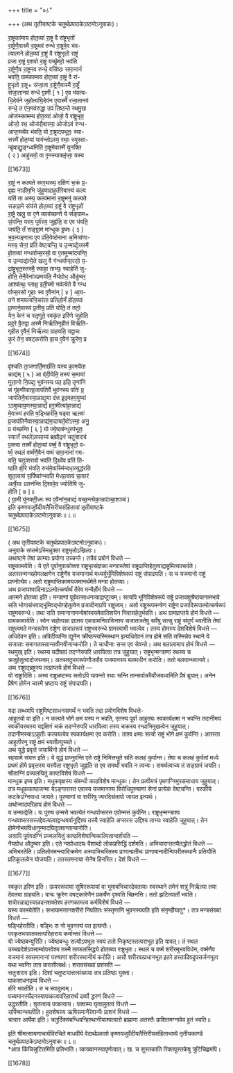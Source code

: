 +++
title = "०८"

+++
(अथ तृतीयाष्टके चतुर्थप्रपाठकेऽष्टमोऽनुवाकः)।  

रा॒ष्ट्रका॑माय होत॒व्या॑ रा॒ष्ट्र वै रा॑ष्ट्रभृतो॑  
रा॒ष्ट्रेणै॒वास्मै रा॒ष्ट्रमव॑ रुन्धे रा॒ष्ट्रमे॒व भ॑व-  
त्यात्मने होत॒व्या॑ रा॒ष्ट्रं वै रा॑ष्ट्र॒भृतो राष्ट्रं  
प्रजा रा॒ष्ट्रं प॒शवो रा॒ष्ट्रं यच्छ्रेष्ठो॒ भव॑ति  
रा॒ष्ट्रेणै॒व रा॒ष्ट्रमव रुन्धे॒ वसि॑ष्ठः समा॒नानं॑  
भवति॒ ग्राम॑कामाय होत॒व्या॑ रा॒ष्ट्रं वै रा॑-  
ष्ट्र॒भृतो रा॒ष्ट्र+ स॑जा॒ता रा॒ष्ट्रेणै॒वास्मै॑ रा॒ष्ट्रँ  
स॑जा॒तानव॑ रुन्धे ग्रा॒मी [ १ ] ए॒व भ॑वत्य-  
धि॒देव॑ने जुहोत्यघि॒देव॑न ए॒वास्मै॑ रजा॒तानव॑  
रुन्धे॒ त ए॑न॒मव॑रुद्धा॒ उप॑ तिष्ठन्ते रथमु॒ख  
ओज॑स्कामम्य होत॒व्या॑ ओजो॒ वै रा॑ष्ट्र॒भृत॒  
ओजो॒ रथ॒ ओज॑सै॒वास्मा॒ ओजोऽव॑ रुन्ध-  
आज॒स्व्ये॑व भ॑वति॒ यो रा॒ष्ट्रादपभूतः॒ स्या-  
त्तस्मै॑ होत॒व्या॑ यावंन्तोऽस्य॒ रथाः॒ स्युस्ता-  
न्ब्रृ॑याद्यु॒ङ्ग्ध्वमिति॑ रा॒ष्ट्रमेवास्मै॑ युनक्ति  
( २ ) आहु॑तयो॒ वा ए॒नस्याक्लृ॑प्ता॒ यस्य

[[1673]]

रा॒ष्ट्रं न कल्पते स्वर॒थस्थ॒ दक्षि॑णं च॒क्रं प्र॒-  
वृह्य नाडीम॒भि जु॑हुयादाहुतीरेवास्य॑ कल्प  
यति॑ ता अस्य॒ कल्प॑माना रा॒ष्ट्रमनु॑ कल्पते  
सङग्रा॒मे संय॑त्ते होत॒व्या॑ रा॒ष्ट्रं वै रा॑ष्ट्र॒भृतो॑  
रा॒ष्ट्रे खलु॒ वा ए॒ने व्याय॑च्छन्ते ये स॑ङ्ग्राम+  
सं॒यन्ति॒ यस्य॒ पूर्व॑स्य॒ जुह्व॑ति॒ स एव भ॑वति॒  
जय॑ति॒ तँ सङ्ग्रा॒मं मा॑न्धुक इ॒घ्मः ( ३ )  
भ॒व॒त्यङ्गारा ए॒व प्र॑ति॒वेष्ट॑माना अ॒मित्रा॑णा-  
मस्य॒ सेनां॒ प्रति॑ वेष्टयन्ति॒ य उ॒न्माद्ये॒त्तस्मै॑  
हो॒तव्या॑ गन्धर्वाप्स॒रसो॒ वा ए॒तमुन्मा॑दयन्ति॒  
य उ॒न्माद्य॑त्ये॒ते खलु वै ग॑न्धर्वाप्स॒रसो॒ य॒-  
द्रा॑ष्ट्र॒भृत॒स्तस्मै॒ स्वाहा॒ ताभ्यः॒ स्वाहेति॑ जु-  
होति॒ तेनै॒वेना॑ञ्छमयति॒ नैय॑ग्रोध॒ औदु॑म्बर॒  
आश्व॑त्थः॒ प्लाक्ष॒ इती॒घ्मो भव॑त्येते वै गन्ध  
र्वाप्स॒रसो॑ गृ॒हाः स्व ए॒वैना॑न् [ ४ ] आ॒य-  
तने शमयत्यभि॒चर॑ता प्रतिलो॒मँ हो॑त॒व्याः॑  
प्रा॒णाने॒वास्य॑ प्र॒तीच॒ प्रति॑ योति॒ तं ततो॒  
येन॒ केन॑ च स्तृणुते॒ स्वकृ॑त इरि॑णे जुहोति  
प्रद॒रे वै॒तद्वा अस्मै निर्ऋ॑तिगृहीतं विर्ऋ॑ति-  
गृहीत ए॒वैनं॒ निर्ऋ॑त्या ग्राहयति॒ यद्वा॒चः  
कृ॒रं तेन॒ वषट्करोति वा॒च ए॒वैनं क्रू॒रेण॒ प्र

[[1674]]

वृ॑श्चति ता॒जगार्ति॒मार्छ॑ति यस्य का॒मये॑ता  
न्नाद्य॑म् ( ५ ) आ द॑दी॒येति॒ तस्य॑ स॒माया॑  
मुत्ता॒नो नि॒पद्य॒ भुव॑नस्य पत॒ इति॒ तृणा॑नि  
सं गृ॑हणीयात्प्र॒जाप॑तिर्वै भुव॑नस्य पतिः॑ प्र॒  
जाप॑तिनै॒वास्या॒न्नाद्य॒मा द॑त्त इ॒द॒महम॒मुष्यां  
ऽऽमुष्याय॒णस्या॒न्नाद्यँ हरा॒मीत्या॑हा॒न्नाद्य॑  
मे॒वास्य॑ हरति ष॒ड्भिहर्र॑ति॒ षड्वा ऋतवः॑  
प्र॒जाप॑तिनैवास्या॒न्नाद्य॑मा॒दायर्त॒वो॑ऽस्मा॒ अनु॒  
प्र य॑च्छन्ति [ ६ ] यो ज्ये॒ष्ठब॑न्धुरप॑भूतः॒  
स्यात्तँ स्थले॑ऽवसाय्य॑ ब्रह्मौद॒नं चतुः॑शरावं  
प॒क्त्वा तस्मै॑ होत॒व्या॑ वर्ष्म॒ वै रा॑ष्ट्र॒भृतो॒ व-  
र्ष्म॒ स्थलं वर्ष्म॑णै॒वैनं वष्मं समा॒नानां॑ गम-  
यति॒ चतुः॑शरावो भवति दि॒क्ष्वे॑व प्रति॑ ति-  
ष्ठति क्षी॒रे भ॑वति॒ रुच॑मे॒वास्मि॑न्दधा॒त्युद्ध॑रति  
शृत॒त्वाय॑ स॒र्पिष्वा॑न्भवति मेध्य॒त्वाय॑ च॒त्वार॑  
आर्षे॒याः प्राश्न॑न्ति दि॒शामे॒व ज्योति॑षि जु-  
होति [ ७ ]॥  
( ग्रा॒मी यु॑नक्ती॒ध्मः स्व ए॒वैना॑न॒न्नाद्यं॑ यच्छ॒न्त्येका॒न्नप॑ञ्चा॒शञ्च॑ )  
इति कृष्णयजुर्वेदीयतैत्तिरीयसंहितायां तृतीयाष्टके  
चतुर्थप्रपाठकेऽष्टमोऽनुवाकः॥ ८॥

[[1675]]

( अथ तृतीयाष्टके चतुर्थप्रपाठकेऽष्टमोऽनुवाकः)।  
अनुवाके सप्तमेऽस्मिन्नुक्ता राष्ट्रभृतोऽखिलाः।  
अथाष्टमे तेषां काम्याः प्रयोगा उच्चन्ते। तत्रैवं प्रयोगं विधत्ते —  
राष्ट्रकामयेति। ये एते पूर्वानुवाकोक्ता राष्ट्रभृत्संज्ञका मन्त्रास्तेषां राष्ट्रप्राप्तिहेतुत्वाद्राष्ट्रमित्यपचर्यते। अतस्तन्मन्त्रहोमलक्षणेन राष्ट्रेणैव यजमानार्थ मध्यर्युर्भूमिविशेषरूपं राष्ट्रं संपादयति। स च यजमानो राष्ट्रं प्राप्नोत्येव। अतो राष्ट्रमाप्तिकामयजमानर्थमेते मन्त्रा होतव्याः।  
अथ प्रजापश्वादिनाऽऽत्मोत्क्रर्षार्थं तैरेव मन्यैर्होमं विधत्ते —  
आत्मने होतव्या इति। मन्त्राणां पूर्ववत्साधनत्वाद्राप्ट्रत्वम्। सत्यपि भूगिविशेषरूपे राष्ट्रे प्रजापशुश्रैष्ठ्यानामभावे सति भोगासंभवाद्भूमिवद्भोगहेतुत्वेन प्रजादीनाप्रपि राष्ट्रत्वम्। अतो राष्ट्ररूपमन्त्रेण राष्ट्रेण प्रजादिरूपात्मोत्कर्षरूपं राष्ट्रमवरुन्धे। तथा सति समानानामन्येषांस्वयमेवातिशयेन निवासहेतुर्भवति। अथ ग्रामप्राप्तये होमं विधत्ते —  
ग्रामकामायेति। स्वेन सहोत्पन्ना ज्ञातय एकग्रामनिवासिनश्व सजातास्तेषु सर्वेषु सत्सु राष्ट्रं संपूर्णं भवतीति तेषां राष्ट्रत्वमते मन्त्ररूपेण राष्ट्रेण सजातरूपं राष्ट्रभवरुन्धे ग्रामस्वामी भवत्येव। तस्य होमस्य देशविशेषं विधत्ते —  
अधिदेवन इति। अविदीव्यन्ति द्यूनेन क्रीष्ठन्त्यस्मिस्थान इत्यधिदेवनं तत्र होमे सति तस्मिन्नेव स्थाने ये सजाताः समागतास्तान्सवीनवीनान्करोति। ते चाधीनाः सन्त एव सेवन्ते। अथ बलालामाय होमं विधत्ते —  
रथमुख् इति। रथस्य यदीषाग्रं तदग्नेरुपरि धारयित्वा तत्र जुहुयात्। राष्ट्रभृन्मन्त्राणां रथस्य च क्रतुहेतुत्वादोजस्त्वम्। अतस्तदुभयरूपेणौजसैव यजमानस्य बलमधीनं करोति। ततो बलवान्भवत्यवे।  
अथ राष्ट्राद्भ्रष्ट्रस्य तत्प्राप्तये होमं विधत्ते —  
यो राष्ट्रादिति। अस्व राष्ट्रभ्रष्टस्य सतोऽपि यावन्तो रथाः सन्ति तान्सर्वान्नरैर्योजयध्वमिति प्रैषं ब्रूयात्। अनेन प्रैषेण होमेन चास्मै भ्रष्टाय राष्ट्रं संपादयति।

[[1676]]

यदा लब्धमपि राष्ट्रमिष्टसाधनसमर्थं न भवति तदा प्रयोगविशेष विधत्ते-  
आहुतयो वा इति। न कल्पते भोगे क्षमं यस्य न भवति, एतस्य पूर्वा आहुतयः स्वकार्यक्षमा न भवन्ति तदानीमयं स्वकीयरथस्य यद्दक्षिणं चक्रं तदग्नेरुपरि धारयित्वा तस्य चक्रस्य रन्ध्राभिमुखत्वेन जुहुयात्। तदानीमस्याऽऽहुतीः कल्पयत्वेव स्वकार्यक्षमा एव करोति। ताश्व क्षमाः सत्यो राष्ट्रं भोगे क्षमं कुर्वन्ति। अतस्ता आहुतीरनु राष्ट्रं क्षमं भवतीत्युच्यते।  
अथ युद्धे प्रवृत्ते जयार्थिनो होमं विधत्ते —  
सह्ग्रामे संयत्त इति। ये युद्धं प्राप्नुवन्ति एते राष्ट्रे निमित्तभूते सति कलहं कुर्वान्त। तेषा च कलहं कुर्वतां मध्ये प्रथमं होमे प्रवृत्तस्य यस्यैता राष्ट्रभृतो जुह्वति स एव समर्थो भवति न त्वन्यः। समर्थत्वाच्य तं सङ्ग्रामं जयति। श्रौताग्निं प्रज्वलयितुं काष्टविशेषं विधत्ते —  
मान्धुक इघ्म इति। मधुकवृक्षस्य संबन्धी काठविशेष मान्धुकः। तेन प्रत्वीमत्रं पृथगग्निमुपसमाधाय जुहुयात्। तत्र मधूककाष्ठजन्मा येऽङ्गारास्त एवास्य यजमानस्य विरोधिपुरुषाणां सेनां प्रत्येकं वेष्टयन्ति। परकीये कटकेऽग्निवाधा जायते। पुरुषाणां वा शरीरेषु ज्षरदिसंतापो जायत इत्यर्थः।  
अथोन्मादपरिहाय होमं विधत्ते —  
य उन्माद्येति। यः पुरुष उन्मत्ते भवत्येतं गन्धर्वाप्सरत्त एवोन्मत्तं कुर्वन्ति। राष्ट्रभृन्मन्त्राश्व गन्धवाष्सरसस्तद्देवत्यत्वाद्वन्धवर्वानुद्दिश्य तस्यै स्वाहेति अप्सरस उद्दिश्य ताभ्यः स्वाहेति जुहुयात्। तेन होमेनोभयविधानुन्मादयितृञ्शान्तान्करोति।  
अत्रापि पूर्ववदग्निं प्रज्वलयितुं काष्ठविशेषान्विकाल्पितान्दर्शंयति —  
नैयग्रोध औदुम्बर इति। एते न्यग्रोधादयः वैशाब्दो लोकप्रसिद्धिं दर्शमति। अभिचाराऱ्ततयैतद्धोतं विधत्ते —  
अमिचरतेति। प्रतिलोममन्त्यादिक्रमेण अस्याभिचरितस्य प्राणान्प्रतीचः प्राणाषानादीन्विपरीतस्थानैः प्रतियौति प्रतिकूलत्वेन योजयति। ततस्तमनाया सेनैष हिनस्ति। देशं विधत्ते —

[[1677]]

स्वकृत इरिण इति। ऊयररूपायां सुषिररूपायां वा भूमावभिचारदेवतायाः स्वस्थाने तमेनं शत्रुं निर्ऋत्या तया देवतया ग्राहयति। वाचः क्रूरेण वषट्कारेणैनं प्रकर्षेण वृश्वति च्छिनत्ति। ततो झटित्यार्तो भवति।  
शत्रोरन्नाद्यस्यान्नदनशक्तेश्व हरणकामत्य कर्मविशेषं विधत्ते —  
यस्य कामयेतेति। सभायामत्तानशरीरो निपतितः संस्तृणानि भुवनस्यपति इति संगृण्हीयातु*। तत्र मन्त्रसंख्यां विधत्ते —  
षड्भिर्हरतीति। षड्भिः स नो भुवनस्यं पत इत्यन्तैः।  
परकृतभयवतस्तत्परिहाराय कर्मान्तरं विधत्ते —  
यो ज्येष्ठबन्युरिति। ज्येष्ठबन्धुः सत्यौऽपभूतः स्वयं ततो निकृष्टस्तत्पराभूत इति यावत्। तं स्थल उच्चप्रदेशेऽवसाम्योपरवेश्य तस्मै तत्फलसिद्धये होताब्या राष्ट्रभृतः। स्थलं च वर्ष्म शरीरमुभवविधेन, वर्ष्मणैव यजमानं स्वसमानानां परुषाणां शरीरस्थानीयं करोति। असौ शरीरवत्प्रधानभूत इतरे हस्तादिवदुपसर्जनभूता यथा भवन्ति तता करातीत्यर्थः। शरावसंख्यां प्रशंसति —  
त्ततुःशराव इति। दिशां चतुष्टयात्तत्संख्यया तत्र प्रतिष्ठा युक्ता।  
पाकसाधनद्रव्यं विधत्ते —  
क्षीरे भवतीति। रु च स्वादुत्वम्।  
पच्यमानर्स्येदनस्यापव्कत्वपरिहारार्थं दर्व्यो द्धरणं विधत्ते —  
उद्धरतीति। शृतत्वाय पव्कत्वाय। पक्वस्य घृतालुतत्वं विधत्ते —  
सर्पिष्वान्भवतीति। हुतशेषस्य ऋषिसमानैरेवान्यैः प्राशनं विधत्ते —  
चत्वार आर्षेया इति। चतुर्दिक्संबन्धिवन्हिस्थानीयाश्वत्वारो ब्राह्मणा अतस्तैः प्राशितमग्नावेव हुतं भवति॥

इति श्रीमत्सायणाचार्यविरचिते माधवीये वेदार्थप्रकाशे कृष्णयजुर्वेदीयतैत्तिरीयसंहिताभाष्ये तृतीयकाण्डे  
चतुर्थप्रपाठकेऽष्टमोऽनुवाकः॥ ८॥  
*आत्र किंचित्त्रुटितमिति प्रतिभाति। व्याख्यानस्यापृर्णत्वात्। ख. च सुस्तकाति रिक्तपुस्तकेषु त्रुटिचिह्वमपि।

[[1678]]
